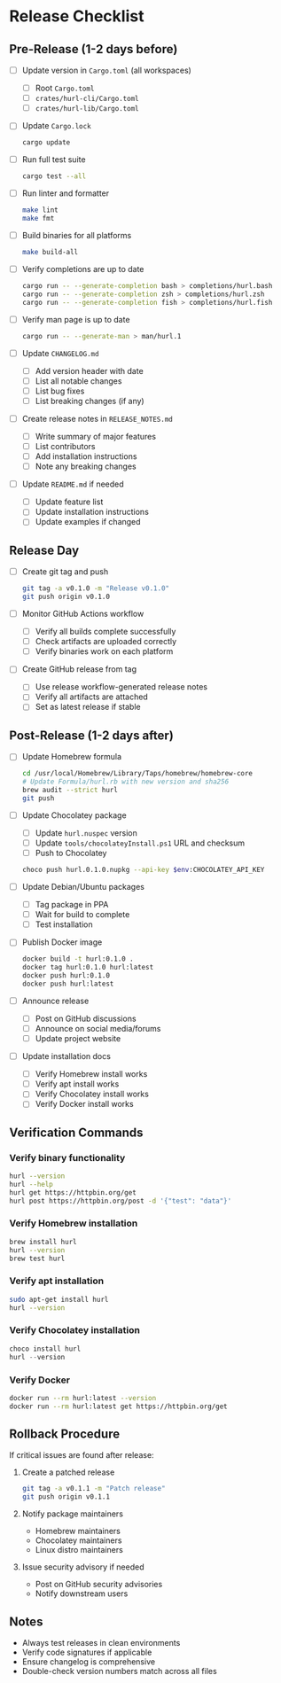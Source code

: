 # Release Checklist

## Pre-Release (1-2 days before)

- [ ] Update version in `Cargo.toml` (all workspaces)
  - [ ] Root `Cargo.toml`
  - [ ] `crates/hurl-cli/Cargo.toml`
  - [ ] `crates/hurl-lib/Cargo.toml`

- [ ] Update `Cargo.lock`
  ```bash
  cargo update
  ```

- [ ] Run full test suite
  ```bash
  cargo test --all
  ```

- [ ] Run linter and formatter
  ```bash
  make lint
  make fmt
  ```

- [ ] Build binaries for all platforms
  ```bash
  make build-all
  ```

- [ ] Verify completions are up to date
  ```bash
  cargo run -- --generate-completion bash > completions/hurl.bash
  cargo run -- --generate-completion zsh > completions/hurl.zsh
  cargo run -- --generate-completion fish > completions/hurl.fish
  ```

- [ ] Verify man page is up to date
  ```bash
  cargo run -- --generate-man > man/hurl.1
  ```

- [ ] Update `CHANGELOG.md`
  - [ ] Add version header with date
  - [ ] List all notable changes
  - [ ] List bug fixes
  - [ ] List breaking changes (if any)

- [ ] Create release notes in `RELEASE_NOTES.md`
  - [ ] Write summary of major features
  - [ ] List contributors
  - [ ] Add installation instructions
  - [ ] Note any breaking changes

- [ ] Update `README.md` if needed
  - [ ] Update feature list
  - [ ] Update installation instructions
  - [ ] Update examples if changed

## Release Day

- [ ] Create git tag and push
  ```bash
  git tag -a v0.1.0 -m "Release v0.1.0"
  git push origin v0.1.0
  ```

- [ ] Monitor GitHub Actions workflow
  - [ ] Verify all builds complete successfully
  - [ ] Check artifacts are uploaded correctly
  - [ ] Verify binaries work on each platform

- [ ] Create GitHub release from tag
  - [ ] Use release workflow-generated release notes
  - [ ] Verify all artifacts are attached
  - [ ] Set as latest release if stable

## Post-Release (1-2 days after)

- [ ] Update Homebrew formula
  ```bash
  cd /usr/local/Homebrew/Library/Taps/homebrew/homebrew-core
  # Update Formula/hurl.rb with new version and sha256
  brew audit --strict hurl
  git push
  ```

- [ ] Update Chocolatey package
  - [ ] Update `hurl.nuspec` version
  - [ ] Update `tools/chocolateyInstall.ps1` URL and checksum
  - [ ] Push to Chocolatey
  ```bash
  choco push hurl.0.1.0.nupkg --api-key $env:CHOCOLATEY_API_KEY
  ```

- [ ] Update Debian/Ubuntu packages
  - [ ] Tag package in PPA
  - [ ] Wait for build to complete
  - [ ] Test installation

- [ ] Publish Docker image
  ```bash
  docker build -t hurl:0.1.0 .
  docker tag hurl:0.1.0 hurl:latest
  docker push hurl:0.1.0
  docker push hurl:latest
  ```

- [ ] Announce release
  - [ ] Post on GitHub discussions
  - [ ] Announce on social media/forums
  - [ ] Update project website

- [ ] Update installation docs
  - [ ] Verify Homebrew install works
  - [ ] Verify apt install works
  - [ ] Verify Chocolatey install works
  - [ ] Verify Docker install works

## Verification Commands

### Verify binary functionality
```bash
hurl --version
hurl --help
hurl get https://httpbin.org/get
hurl post https://httpbin.org/post -d '{"test": "data"}'
```

### Verify Homebrew installation
```bash
brew install hurl
hurl --version
brew test hurl
```

### Verify apt installation
```bash
sudo apt-get install hurl
hurl --version
```

### Verify Chocolatey installation
```powershell
choco install hurl
hurl --version
```

### Verify Docker
```bash
docker run --rm hurl:latest --version
docker run --rm hurl:latest get https://httpbin.org/get
```

## Rollback Procedure

If critical issues are found after release:

1. Create a patched release
   ```bash
   git tag -a v0.1.1 -m "Patch release"
   git push origin v0.1.1
   ```

2. Notify package maintainers
   - Homebrew maintainers
   - Chocolatey maintainers
   - Linux distro maintainers

3. Issue security advisory if needed
   - Post on GitHub security advisories
   - Notify downstream users

## Notes

- Always test releases in clean environments
- Verify code signatures if applicable
- Ensure changelog is comprehensive
- Double-check version numbers match across all files

